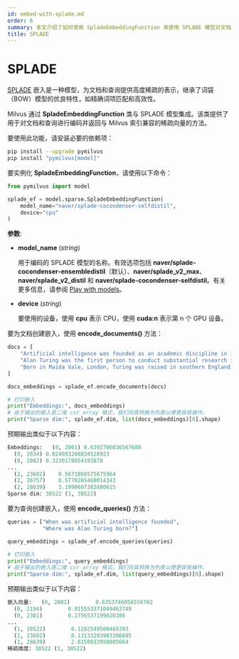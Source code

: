 ```yaml
---
id: embed-with-splade.md
order: 6
summary: 本文介绍了如何使用 SpladeEmbeddingFunction 来使用 SPLADE 模型对文档和查询进行编码。
title: SPLADE
---
```


# SPLADE

[SPLADE](https://arxiv.org/abs/2109.10086) 嵌入是一种模型，为文档和查询提供高度稀疏的表示，继承了词袋（BOW）模型的优良特性，如精确词项匹配和高效性。

Milvus 通过 __SpladeEmbeddingFunction__ 类与 SPLADE 模型集成。该类提供了用于对文档和查询进行编码并返回与 Milvus 索引兼容的稀疏向量的方法。

要使用此功能，请安装必要的依赖项：

```bash
pip install --upgrade pymilvus
pip install "pymilvus[model]"
```

要实例化 __SpladeEmbeddingFunction__，请使用以下命令：

```python
from pymilvus import model

splade_ef = model.sparse.SpladeEmbeddingFunction(
    model_name="naver/splade-cocondenser-selfdistil", 
    device="cpu"
)
```

__参数__:

- __model_name__ (_string_)

    用于编码的 SPLADE 模型的名称。有效选项包括 __naver/splade-cocondenser-ensembledistil__（默认）、__naver/splade_v2_max__、__naver/splade_v2_distil__ 和 __naver/splade-cocondenser-selfdistil__。有关更多信息，请参阅 [Play with models](https://github.com/naver/splade?tab=readme-ov-file#playing-with-the-model)。

- __device__ (_string_)

    要使用的设备，使用 __cpu__ 表示 CPU，使用 __cuda:n__ 表示第 n 个 GPU 设备。

要为文档创建嵌入，使用 __encode_documents()__ 方法：

```python
docs = [
    "Artificial intelligence was founded as an academic discipline in 1956.",
    "Alan Turing was the first person to conduct substantial research in AI.",
    "Born in Maida Vale, London, Turing was raised in southern England.",
]

docs_embeddings = splade_ef.encode_documents(docs)

# 打印嵌入
print("Embeddings:", docs_embeddings)
# 由于输出的嵌入是二维 csr_array 格式，我们将其转换为列表以便更容易操作。
print("Sparse dim:", splade_ef.dim, list(docs_embeddings)[0].shape)
```

预期输出类似于以下内容：

```python
Embeddings:   (0, 2001) 0.6392706036567688
  (0, 2034) 0.024093208834528923
  (0, 2082) 0.3230178654193878
...
  (2, 23602)    0.5671860575675964
  (2, 26757)    0.5770265460014343
  (2, 28639)    3.1990697383880615
Sparse dim: 30522 (1, 30522)
```

要为查询创建嵌入，使用 __encode_queries()__ 方法：

```python
queries = ["When was artificial intelligence founded", 
           "Where was Alan Turing born?"]

query_embeddings = splade_ef.encode_queries(queries)

# 打印嵌入
print("Embeddings:", query_embeddings)
# 由于输出的嵌入是二维 csr_array 格式，我们将其转换为列表以便更容易操作。
print("Sparse dim:", splade_ef.dim, list(query_embeddings)[0].shape)
```

预期输出类似于以下内容：
```python
嵌入向量:   (0, 2001)        0.6353746056556702
  (0, 2194)        0.015553371049463749
  (0, 2301)        0.2756537199020386
...
  (1, 18522)        0.1282549500465393
  (1, 23602)        0.13133203983306885
  (1, 28639)        2.8150033950805664
稀疏维度: 30522 (1, 30522)
```